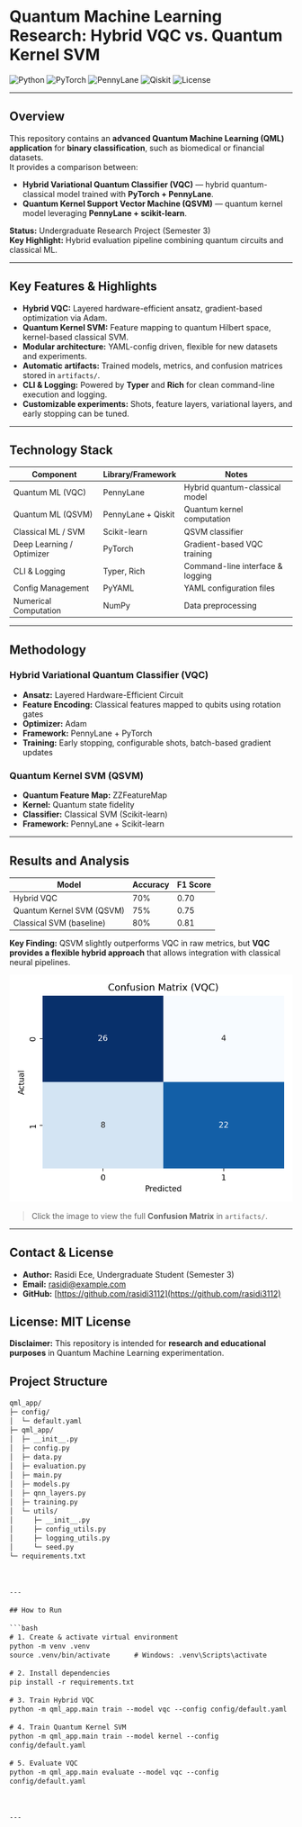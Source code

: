 # Quantum Machine Learning Research: Hybrid VQC vs. Quantum Kernel SVM

![Python](https://img.shields.io/badge/Python-3.11-blue?logo=python&logoColor=white)
![PyTorch](https://img.shields.io/badge/PyTorch-1.15-orange?logo=pytorch&logoColor=white)
![PennyLane](https://img.shields.io/badge/PennyLane-0.30-lightblue?logo=pytorch&logoColor=white)
![Qiskit](https://img.shields.io/badge/Qiskit-0.43-purple?logo=qiskit&logoColor=white)
![License](https://img.shields.io/badge/License-MIT-green)

---

## Overview

This repository contains an **advanced Quantum Machine Learning (QML) application** for **binary classification**, such as biomedical or financial datasets.  
It provides a comparison between:

- **Hybrid Variational Quantum Classifier (VQC)** — hybrid quantum-classical model trained with **PyTorch + PennyLane**.
- **Quantum Kernel Support Vector Machine (QSVM)** — quantum kernel model leveraging **PennyLane + scikit-learn**.

**Status:** Undergraduate Research Project (Semester 3)  
**Key Highlight:** Hybrid evaluation pipeline combining quantum circuits and classical ML.

---

## Key Features & Highlights

- **Hybrid VQC:** Layered hardware-efficient ansatz, gradient-based optimization via Adam.  
- **Quantum Kernel SVM:** Feature mapping to quantum Hilbert space, kernel-based classical SVM.  
- **Modular architecture:** YAML-config driven, flexible for new datasets and experiments.  
- **Automatic artifacts:** Trained models, metrics, and confusion matrices stored in `artifacts/`.  
- **CLI & Logging:** Powered by **Typer** and **Rich** for clean command-line execution and logging.  
- **Customizable experiments:** Shots, feature layers, variational layers, and early stopping can be tuned.

---

## Technology Stack

| Component                  | Library/Framework       | Notes                             |
|----------------------------|-----------------------|----------------------------------|
| Quantum ML (VQC)           | PennyLane             | Hybrid quantum-classical model   |
| Quantum ML (QSVM)          | PennyLane + Qiskit    | Quantum kernel computation       |
| Classical ML / SVM         | Scikit-learn          | QSVM classifier                  |
| Deep Learning / Optimizer  | PyTorch               | Gradient-based VQC training      |
| CLI & Logging              | Typer, Rich           | Command-line interface & logging |
| Config Management          | PyYAML                | YAML configuration files         |
| Numerical Computation      | NumPy                 | Data preprocessing               |

---

## Methodology

### Hybrid Variational Quantum Classifier (VQC)
- **Ansatz:** Layered Hardware-Efficient Circuit  
- **Feature Encoding:** Classical features mapped to qubits using rotation gates  
- **Optimizer:** Adam  
- **Framework:** PennyLane + PyTorch  
- **Training:** Early stopping, configurable shots, batch-based gradient updates  

### Quantum Kernel SVM (QSVM)
- **Quantum Feature Map:** ZZFeatureMap  
- **Kernel:** Quantum state fidelity  
- **Classifier:** Classical SVM (Scikit-learn)  
- **Framework:** PennyLane + Scikit-learn  

---

## Results and Analysis

| Model                   | Accuracy | F1 Score |
|-------------------------|---------|----------|
| Hybrid VQC              | 70%     | 0.70     |
| Quantum Kernel SVM (QSVM)| 75%     | 0.75     |
| Classical SVM (baseline)| 80%     | 0.81     |

**Key Finding:** QSVM slightly outperforms VQC in raw metrics, but **VQC provides a flexible hybrid approach** that allows integration with classical neural pipelines.  

![VQC Confusion Matrix](artifacts/vqc_confusion_matrix.png)

> Click the image to view the full **Confusion Matrix** in `artifacts/`.

---
## Contact & License

- **Author:** Rasidi Ece, Undergraduate Student (Semester 3)  
- **Email:** rasidi@example.com  
- **GitHub:** [https://github.com/rasidi3112](https://github.com/rasidi3112)  

**License:** MIT License  
---

**Disclaimer:** This repository is intended for **research and educational purposes** in Quantum Machine Learning experimentation.



## Project Structure

```plaintext
qml_app/
├─ config/
│  └─ default.yaml
├─ qml_app/
│  ├─ __init__.py
│  ├─ config.py
│  ├─ data.py
│  ├─ evaluation.py
│  ├─ main.py
│  ├─ models.py
│  ├─ qnn_layers.py
│  ├─ training.py
│  └─ utils/
│     ├─ __init__.py
│     ├─ config_utils.py
│     ├─ logging_utils.py
│     └─ seed.py
└─ requirements.txt



---

## How to Run

```bash
# 1. Create & activate virtual environment
python -m venv .venv
source .venv/bin/activate      # Windows: .venv\Scripts\activate

# 2. Install dependencies
pip install -r requirements.txt

# 3. Train Hybrid VQC
python -m qml_app.main train --model vqc --config config/default.yaml

# 4. Train Quantum Kernel SVM
python -m qml_app.main train --model kernel --config config/default.yaml

# 5. Evaluate VQC
python -m qml_app.main evaluate --model vqc --config config/default.yaml



---

